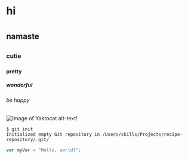 # hi<h1>
## namaste<h2>
### cutie<h3>
#### pretty<h4>
##### wonderful<h5>
###### be happy<h6>
![Image of Yaktocat](https://octodex.github.com/images/yaktocat.png)
alt-text!
```
$ git init
Initialized empty Git repository in /Users/skills/Projects/recipe-repository/.git/
```
``` javascript
var myVar = "Hello, world!";
```

